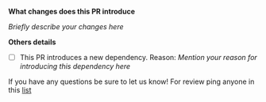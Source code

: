 **What changes does this PR introduce**

_Briefly describe your changes here_

**Others details**
- [ ] This PR introduces a new dependency. Reason: _Mention your reason for introducing this dependency here_
  
If you have any questions be sure to let us know! For review ping anyone in this [list](https://github.com/kenodressel/quarantine-hero/blob/master/MAINTAINERS.md)
